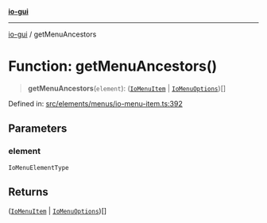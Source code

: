 [**io-gui**](../README.md)

***

[io-gui](../README.md) / getMenuAncestors

# Function: getMenuAncestors()

> **getMenuAncestors**(`element`): ([`IoMenuItem`](../classes/IoMenuItem.md) \| [`IoMenuOptions`](../classes/IoMenuOptions.md))[]

Defined in: [src/elements/menus/io-menu-item.ts:392](https://github.com/io-gui/io/blob/main/src/elements/menus/io-menu-item.ts#L392)

## Parameters

### element

`IoMenuElementType`

## Returns

([`IoMenuItem`](../classes/IoMenuItem.md) \| [`IoMenuOptions`](../classes/IoMenuOptions.md))[]
